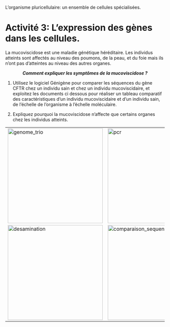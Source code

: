 <p>L’organisme pluricellulaire: un ensemble de cellules spécialisées.<p>

# **Activité 3: L’expression des gènes dans les cellules.**

La mucoviscidose est une maladie génétique héréditaire. Les individus atteints sont affectés au niveau des poumons, de la peau, et du foie mais ils n’ont pas d’atteintes au niveau des autres organes.

***<p align=center>Comment expliquer les symptômes de la mucoviscidose ?</p>***

1. Utilisez le logiciel Génigène pour comparer les séquences du gène CFTR chez un individu sain et chez un individu mucoviscidaire, et exploitez les documents ci dessous pour réaliser un tableau comparatif des caractéristiques d’un individu mucoviscidaire et d’un individu sain, de l’échelle de l’organisme à l’échelle moléculaire.

2. Expliquez pourquoi la mucoviscidose n’affecte que certains organes chez les individus atteints.




<div align=center>

<table>


<tr>

<td><a href="https://ipfs.io/ipfs/QmZ2SpvRFwiLHyh1S2u4Cc3B7iko2xDzzrFnurMCssUDa5"><img src="https://ipfs.io/ipfs/QmZ2SpvRFwiLHyh1S2u4Cc3B7iko2xDzzrFnurMCssUDa5" alt="genome_trio" width=300></td>


<td><a href="https://ipfs.io/ipfs/QmNqCBrgiWkz4gFULqjTwjcT26jQwAr2KVAN32VMod3TUM"><img src="https://ipfs.io/ipfs/QmNqCBrgiWkz4gFULqjTwjcT26jQwAr2KVAN32VMod3TUM" alt="pcr" width=300></td>

<td><a href="https://ipfs.io/ipfs/QmaiHWdyqsBKEdLYHsq4vzJAfQ8tp2AEcskjxuv5vQ4TAV"><img src="https://ipfs.io/ipfs/QmaiHWdyqsBKEdLYHsq4vzJAfQ8tp2AEcskjxuv5vQ4TAV" alt="uv_levure" width=300></td> 

</tr>




<tr>

<td><a href="https://ipfs.io/ipfs/QmeNrprjWmYboKgawzVUFkHn7XUZptMKV6JtWg8KowAefj"><img src="https://ipfs.io/ipfs/QmeNrprjWmYboKgawzVUFkHn7XUZptMKV6JtWg8KowAefj" alt="desamination" width=300></td>

<td><a href="https://ipfs.io/ipfs/QmZP5AGJerRiQbkyqtd9wPeWHj5WmYhznEGCDULxjntCgs"><img src="https://ipfs.io/ipfs/QmZP5AGJerRiQbkyqtd9wPeWHj5WmYhznEGCDULxjntCgs" alt="comparaison_sequences" width=300></td> 

<td><p align=center>Séquences:</p><a href="https://ipfs.io/ipfs/QmTAZqoBtR4pKz9B211RX1xSZh9NB38VXnz4A2kgHABFp3"><p align=center>cftr.edi</p></a><a href="https://ipfs.io/ipfs/QmZA4FNcLfzczahSuNcVJTmrEkwWPGHMgsK9vVX4EtLqSc"><p align=center>cftr.fasta</p></a></td> 

</tr>

</table>

</div>
